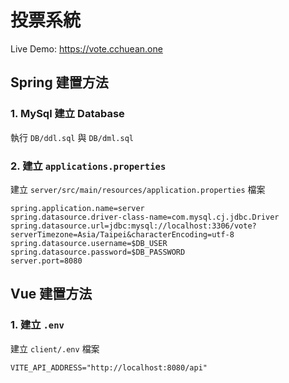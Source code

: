 # 投票系統

Live Demo: https://vote.cchuean.one

## Spring 建置方法

### 1. MySql 建立 Database

執行 `DB/ddl.sql` 與 `DB/dml.sql`

### 2. 建立 `applications.properties`

建立 `server/src/main/resources/application.properties` 檔案

```env
spring.application.name=server
spring.datasource.driver-class-name=com.mysql.cj.jdbc.Driver
spring.datasource.url=jdbc:mysql://localhost:3306/vote?serverTimezone=Asia/Taipei&characterEncoding=utf-8
spring.datasource.username=$DB_USER
spring.datasource.password=$DB_PASSWORD
server.port=8080
```

## Vue 建置方法

### 1. 建立 `.env`

建立 `client/.env` 檔案

```env
VITE_API_ADDRESS="http://localhost:8080/api"
```

